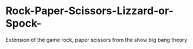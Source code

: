# Rock-Paper-Scissors-Lizzard-or-Spock-
Extension of the game rock, paper scissors from the show big bang theory
